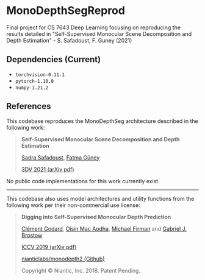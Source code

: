# MonoDepthSegReprod
Final project for CS 7643 Deep Learning focusing on reproducing the results detailed in "Self-Supervised Monocular Scene Decomposition and Depth Estimation" - S. Safadoust,  F. Guney (2021)

## Dependencies (Current)
- `torchvision-0.11.1`
- `pytorch-1.10.0`
- `numpy-1.21.2`


## References
This codebase reproduces the MonoDepthSeg architecture described in the following work:

> **Self-Supervised Monocular Scene Decomposition and Depth Estimation**
>
> [Sadra Safadoust](ssafadoust20@ku.edu.tr), [Fatma Güney](https://mysite.ku.edu.tr/fguney/)
>
> [3DV 2021 (arXiv pdf)](https://arxiv.org/abs/2110.11275)

No public code implementations for this work currently exist.

---

This codebase also uses model architectures and utility functions from the following work per their non-commercial use license: 
> **Digging into Self-Supervised Monocular Depth Prediction**
>
> [Clément Godard](http://www0.cs.ucl.ac.uk/staff/C.Godard/), [Oisin Mac Aodha](http://vision.caltech.edu/~macaodha/), [Michael Firman](http://www.michaelfirman.co.uk) and [Gabriel J. Brostow](http://www0.cs.ucl.ac.uk/staff/g.brostow/)
>
> [ICCV 2019 (arXiv pdf)](https://arxiv.org/abs/1806.01260)
>
> [nianticlabs/monodepth2 (Github)](https://github.com/nianticlabs/monodepth2)
> 
> Copyright © Niantic, Inc. 2018. Patent Pending.

